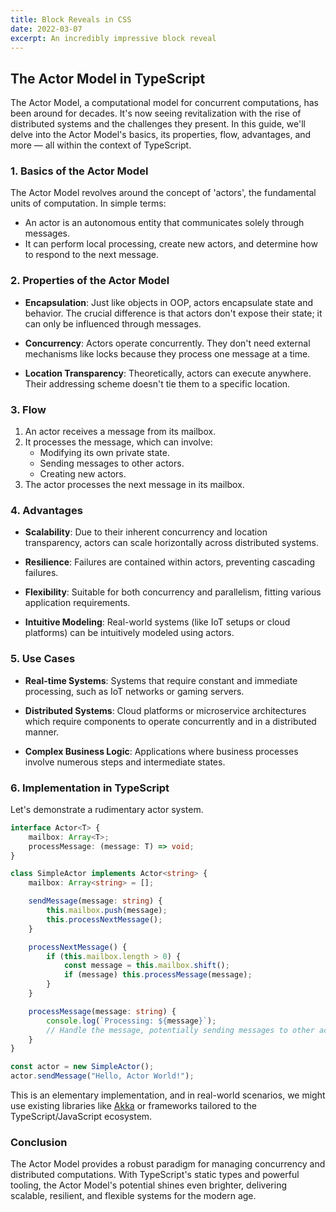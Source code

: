 ```yaml
---
title: Block Reveals in CSS
date: 2022-03-07
excerpt: An incredibly impressive block reveal
---
```


## **The Actor Model in TypeScript**

The Actor Model, a computational model for concurrent computations, has been around for decades. It's now seeing revitalization with the rise of distributed systems and the challenges they present. In this guide, we'll delve into the Actor Model's basics, its properties, flow, advantages, and more — all within the context of TypeScript.

### **1. Basics of the Actor Model**

The Actor Model revolves around the concept of 'actors', the fundamental units of computation. In simple terms:

- An actor is an autonomous entity that communicates solely through messages.
- It can perform local processing, create new actors, and determine how to respond to the next message.

### **2. Properties of the Actor Model**

- **Encapsulation**: Just like objects in OOP, actors encapsulate state and behavior. The crucial difference is that actors don't expose their state; it can only be influenced through messages.

- **Concurrency**: Actors operate concurrently. They don't need external mechanisms like locks because they process one message at a time.

- **Location Transparency**: Theoretically, actors can execute anywhere. Their addressing scheme doesn't tie them to a specific location.

### **3. Flow**

1. An actor receives a message from its mailbox.
2. It processes the message, which can involve: 
   - Modifying its own private state.
   - Sending messages to other actors.
   - Creating new actors.
3. The actor processes the next message in its mailbox.

### **4. Advantages**

- **Scalability**: Due to their inherent concurrency and location transparency, actors can scale horizontally across distributed systems.

- **Resilience**: Failures are contained within actors, preventing cascading failures.

- **Flexibility**: Suitable for both concurrency and parallelism, fitting various application requirements.

- **Intuitive Modeling**: Real-world systems (like IoT setups or cloud platforms) can be intuitively modeled using actors.

### **5. Use Cases**

- **Real-time Systems**: Systems that require constant and immediate processing, such as IoT networks or gaming servers.

- **Distributed Systems**: Cloud platforms or microservice architectures which require components to operate concurrently and in a distributed manner.

- **Complex Business Logic**: Applications where business processes involve numerous steps and intermediate states.

### **6. Implementation in TypeScript**

Let's demonstrate a rudimentary actor system.

```typescript
interface Actor<T> {
    mailbox: Array<T>;
    processMessage: (message: T) => void;
}

class SimpleActor implements Actor<string> {
    mailbox: Array<string> = [];

    sendMessage(message: string) {
        this.mailbox.push(message);
        this.processNextMessage();
    }

    processNextMessage() {
        if (this.mailbox.length > 0) {
            const message = this.mailbox.shift();
            if (message) this.processMessage(message);
        }
    }

    processMessage(message: string) {
        console.log(`Processing: ${message}`);
        // Handle the message, potentially sending messages to other actors
    }
}

const actor = new SimpleActor();
actor.sendMessage("Hello, Actor World!");
```

This is an elementary implementation, and in real-world scenarios, we might use existing libraries like [Akka](https://akka.io/) or frameworks tailored to the TypeScript/JavaScript ecosystem.

### **Conclusion**

The Actor Model provides a robust paradigm for managing concurrency and distributed computations. With TypeScript's static types and powerful tooling, the Actor Model's potential shines even brighter, delivering scalable, resilient, and flexible systems for the modern age.